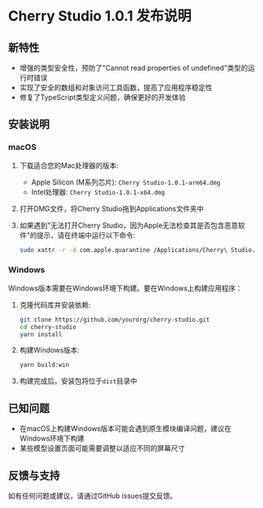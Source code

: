 # Cherry Studio 1.0.1 发布说明

## 新特性

- 增强的类型安全性，预防了"Cannot read properties of undefined"类型的运行时错误
- 实现了安全的数组和对象访问工具函数，提高了应用程序稳定性
- 修复了TypeScript类型定义问题，确保更好的开发体验

## 安装说明

### macOS

1. 下载适合您的Mac处理器的版本:
   - Apple Silicon (M系列芯片): `Cherry Studio-1.0.1-arm64.dmg`
   - Intel处理器: `Cherry Studio-1.0.1-x64.dmg`

2. 打开DMG文件，将Cherry Studio拖到Applications文件夹中

3. 如果遇到"无法打开Cherry Studio，因为Apple无法检查其是否包含恶意软件"的提示，请在终端中运行以下命令:
   ```bash
   sudo xattr -r -d com.apple.quarantine /Applications/Cherry\ Studio.app
   ```

### Windows

Windows版本需要在Windows环境下构建。要在Windows上构建应用程序：

1. 克隆代码库并安装依赖:
   ```bash
   git clone https://github.com/yourorg/cherry-studio.git
   cd cherry-studio
   yarn install
   ```

2. 构建Windows版本:
   ```bash
   yarn build:win
   ```

3. 构建完成后，安装包将位于`dist`目录中

## 已知问题

- 在macOS上构建Windows版本可能会遇到原生模块编译问题，建议在Windows环境下构建
- 某些模型设置页面可能需要调整以适应不同的屏幕尺寸

## 反馈与支持

如有任何问题或建议，请通过GitHub issues提交反馈。
